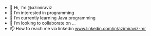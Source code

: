 - 👋 Hi, I’m @azimiraviz
- 👀 I’m interested in programming
- 🌱 I’m currently learning Java programming
- 💞️ I’m looking to collaborate on ...
- 📫 How to reach me via linkedin www.linkedin.com/in/azimiraviz-mr

<!---
azimiraviz/azimiraviz is a ✨ special ✨ repository because its `README.md` (this file) appears on your GitHub profile.
You can click the Preview link to take a look at your changes.
--->
